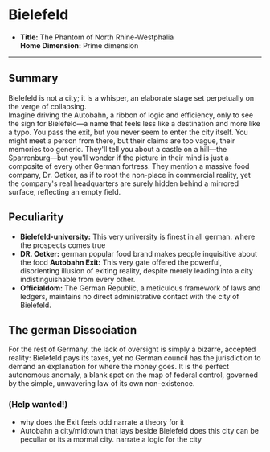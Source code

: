 # Bielefeld

* **Title:** The Phantom of North Rhine-Westphalia\
**Home Dimension:** Prime dimension

---

## Summary

Bielefeld is not a city; it is a whisper, an elaborate stage set perpetually on the verge of collapsing.\
Imagine driving the Autobahn, a ribbon of logic and efficiency, only to see the sign for Bielefeld—a name that feels less like a destination and more like a typo. You pass the exit, but you never seem to enter the city itself. You might meet a person from there, but their claims are too vague, their memories too generic. They'll tell you about a castle on a hill—the Sparrenburg—but you'll wonder if the picture in their mind is just a composite of every other German fortress. They mention a massive food company, Dr. Oetker, as if to root the non-place in commercial reality, yet the company's real headquarters are surely hidden behind a mirrored surface, reflecting an empty field.


## Peculiarity 

* **Bielefeld-university:** This very university is finest in all german. where the prospects comes true 
* **DR. Oetker:** german popular food brand  makes people inquisitive about the food 
**Autobahn Exit:** This very gate offered the powerful, disorienting illusion of exiting reality, despite merely leading into a city indistinguishable from every other.
* **Officialdom:** The German Republic, a meticulous framework of laws and ledgers, maintains no direct administrative contact with the city of Bielefeld.

## The german Dissociation

For the rest of Germany, the lack of oversight is simply a bizarre, accepted reality: Bielefeld pays its taxes, yet no German council has the jurisdiction to demand an explanation for where the money goes. It is the perfect autonomous anomaly, a blank spot on the map of federal control, governed by the simple, unwavering law of its own non-existence.


### (Help wanted!)

* why does the Exit feels odd narrate a theory for it
* Autobahn a city/midtown  that  lays beside Bielefeld does this city can be peculiar or its a mormal city. narrate a logic for the city 